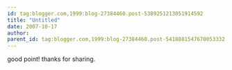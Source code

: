 ```yaml
---
id: tag:blogger.com,1999:blog-27384460.post-5389251213051914592
title: "Untitled"
date: 2007-10-17
author: 
parent_id: tag:blogger.com,1999:blog-27384460.post-5418881547670053332
---
```


good point! thanks for sharing.